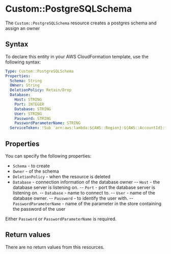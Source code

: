 # Custom::PostgreSQLSchema
The `Custom::PostgreSQLSchema` resource creates a postgres schema and assign an owner


## Syntax
To declare this entity in your AWS CloudFormation template, use the following syntax:

```yaml
Type: Custom::PostgreSQLSchema
Properties:
  Schema: String
  OWner: String
  DeletionPolicy: Retain/Drop
  Database:
    Host: STRING
    Port: INTEGER
    Database: STRING
    User: STRING
    Password: STRING
    PasswordParameterName: STRING
  ServiceToken: !Sub 'arn:aws:lambda:${AWS::Region}:${AWS::AccountId}:function:binxio-cfn-dbuser-provider-vpc-${AppVPC}'
```

## Properties
You can specify the following properties:

- `Schema` - to create
- `Owner` - of the schema
- `DeletionPolicy` - when the resource is deleted
- `Database` - connection information of the database owner
-- `Host` - the database server is listening on.
-- `Port` - port the database server is listening on.
-- `Database` - name to connect to.
-- `User` - name of the database owner.
-- `Password` - to identify the user with. 
-- `PasswordParameterName` - name of the parameter in the store containing the password of the user

Either `Password` or `PasswordParameterName` is required.

## Return values
There are no return values from this resources.

